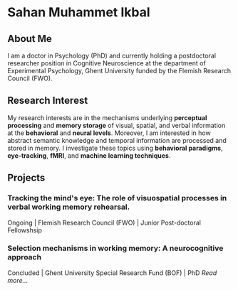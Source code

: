 # Sahan Muhammet Ikbal 

## About Me
I am a doctor in Psychology (PhD) and currently holding a postdoctoral researcher position in Cognitive Neuroscience at the department of Experimental Psychology, Ghent University funded by the Flemish Research Council (FWO).

## Research Interest
My research interests are in the mechanisms underlying **perceptual processing** and **memory storage** of visual, spatial, and verbal information at the **behavioral** and **neural levels**. Moreover, I am interested in how abstract semantic knowledge and temporal information are processed and stored in memory. I investigate these topics using **behavioral paradigms**, **eye-tracking**, **fMRI**, and **machine learning techniques**. 

## Projects
### Tracking the mind's eye: The role of visuospatial processes in verbal working memory rehearsal.
Ongoing | Flemish Research Council (FWO) | Junior Post-doctoral Fellowshsip
### Selection mechanisms in working memory: A neurocognitive approach
Concluded | Ghent University Special Research Fund (BOF) | PhD *Read more...*






